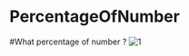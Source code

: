 # PercentageOfNumber
#What percentage of number ?
![1](https://cloud.githubusercontent.com/assets/20156577/24272740/524b6122-1027-11e7-9bc4-15ca1049d23d.gif)
